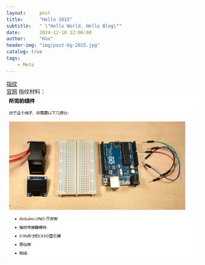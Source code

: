 ```yaml
---
layout:     post
title:      "Hello 2015"
subtitle:   " \"Hello World, Hello Blog\""
date:       2024-12-10 12:00:00
author:     "Hux"
header-img: "img/post-bg-2015.jpg"
catalog: true
tags:
    - Meta
---
```


[指纹](https://arduino.nxez.com/2018/09/24/arduino-optical-fingerprint-identification-module-fpm10a-user-guide.html)<br>
[官网](https://mc.dfrobot.com.cn)
指纹材料：
![](/img/ingredients.png)
